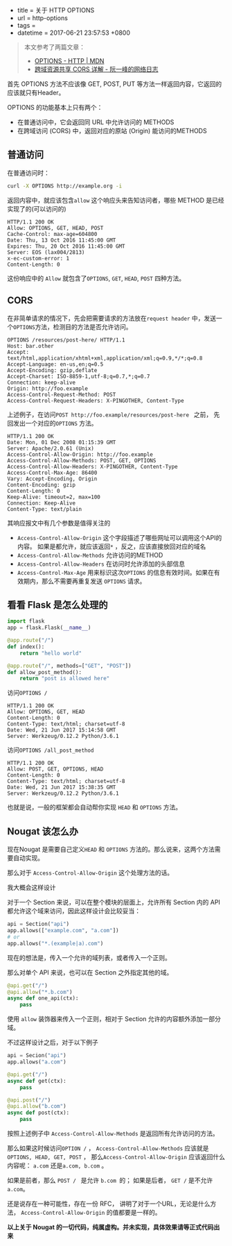  - title = 关于 HTTP OPTIONS
 - url = http-options
 - tags = 
 - datetime = 2017-06-21 23:57:53 +0800

> 本文参考了两篇文章：
>
> -  [OPTIONS - HTTP | MDN](https://developer.mozilla.org/en-US/docs/Web/HTTP/Methods/OPTIONS)
> - [跨域资源共享 CORS 详解 - 阮一峰的网络日志](http://www.ruanyifeng.com/blog/2016/04/cors.html)

首先 OPTIONS 方法不应该像 GET, POST, PUT 等方法一样返回内容，它返回的应该就只有Header。

OPTIONS 的功能基本上只有两个：

- 在普通访问中，它会返回同 URL 中允许访问的 METHODS
- 在跨域访问 (CORS) 中，返回对应的原站 (Origin) 能访问的METHODS


<!--more-->


## 普通访问

在普通访问时：

```bash
curl -X OPTIONS http://example.org -i
```

返回内容中，就应该包含`allow`  这个响应头来告知访问者，哪些 METHOD 是已经实现了的(可以访问的)

```http
HTTP/1.1 200 OK
Allow: OPTIONS, GET, HEAD, POST
Cache-Control: max-age=604800
Date: Thu, 13 Oct 2016 11:45:00 GMT
Expires: Thu, 20 Oct 2016 11:45:00 GMT
Server: EOS (lax004/2813)
x-ec-custom-error: 1
Content-Length: 0
```

这份响应中的 `Allow` 就包含了`OPTIONS`, `GET`, `HEAD`, `POST` 四种方法。



## CORS 

在非简单请求的情况下，先会把需要请求的方法放在`request header` 中，发送一个`OPTIONS`方法，检测目的方法是否允许访问。

```http
OPTIONS /resources/post-here/ HTTP/1.1 
Host: bar.other 
Accept: text/html,application/xhtml+xml,application/xml;q=0.9,*/*;q=0.8 
Accept-Language: en-us,en;q=0.5 
Accept-Encoding: gzip,deflate 
Accept-Charset: ISO-8859-1,utf-8;q=0.7,*;q=0.7 
Connection: keep-alive 
Origin: http://foo.example 
Access-Control-Request-Method: POST 
Access-Control-Request-Headers: X-PINGOTHER, Content-Type
```

上述例子，在访问`POST http://foo.example/resources/post-here ` 之前， 先回发出一个对应的`OPTIONS` 方法。

```http
HTTP/1.1 200 OK
Date: Mon, 01 Dec 2008 01:15:39 GMT 
Server: Apache/2.0.61 (Unix) 
Access-Control-Allow-Origin: http://foo.example 
Access-Control-Allow-Methods: POST, GET, OPTIONS 
Access-Control-Allow-Headers: X-PINGOTHER, Content-Type 
Access-Control-Max-Age: 86400 
Vary: Accept-Encoding, Origin 
Content-Encoding: gzip 
Content-Length: 0 
Keep-Alive: timeout=2, max=100 
Connection: Keep-Alive 
Content-Type: text/plain
```

其响应报文中有几个参数是值得关注的

- `Access-Control-Allow-Origin` 这个字段描述了哪些网址可以调用这个API的内容。 如果是都允许，就应该返回`*` ，反之，应该直接放回对应的域名
-  `Access-Control-Allow-Methods` 允许访问的METHOD
- `Access-Control-Allow-Headers` 在访问时允许添加的头部信息
- `Access-Control-Max-Age` 用来标识这次`OPTIONS` 的信息有效时间。如果在有效期内，那么不需要再重复发送 `OPTIONS` 请求。



## 看看 Flask 是怎么处理的

```python
import flask
app = flask.Flask(__name__)

@app.route("/")
def index():
    return "hello world"

@app.route("/", methods=["GET", "POST"])
def allow_post_method():
    return "post is allowed here"
```

访问`OPTIONS /` 

```http
HTTP/1.1 200 OK
Allow: OPTIONS, GET, HEAD
Content-Length: 0
Content-Type: text/html; charset=utf-8
Date: Wed, 21 Jun 2017 15:14:58 GMT
Server: Werkzeug/0.12.2 Python/3.6.1
```

访问`OPTIONS /all_post_method`

```http
HTTP/1.1 200 OK
Allow: POST, GET, OPTIONS, HEAD
Content-Length: 0
Content-Type: text/html; charset=utf-8
Date: Wed, 21 Jun 2017 15:38:35 GMT
Server: Werkzeug/0.12.2 Python/3.6.1
```



也就是说，一般的框架都会自动帮你实现 `HEAD` 和 `OPTIONS`  方法。



## Nougat 该怎么办

现在Nougat 是需要自己定义`HEAD` 和 `OPTIONS` 方法的。那么说来，这两个方法需要自动实现。

那么对于 `Access-Control-Allow-Origin` 这个处理方法的话。

我大概会这样设计



对于一个 Section 来说，可以在整个模块的层面上，允许所有 Section 内的 API 都允许这个域来访问，因此这样设计会比较妥当：

```python
api = Section("api")
app.allows(["example.com", "a.com"])
# or
app.allows("*.(example|a).com")
```

现在的想法是，传入一个允许的域列表，或者传入一个正则。



那么对单个 API 来说，也可以在 Section 之外指定其他的域。

```python
@api.get("/")
@api.allow("*.b.com")
async def one_api(ctx):
    pass
```

使用 `allow` 装饰器来传入一个正则，相对于 Section 允许的内容额外添加一部分域。



不过这样设计之后，对于以下例子

```python
api = Secion("api")
app.allows("a.com")

@api.get("/")
async def get(ctx):
    pass

@api.post("/")
@api.allow("b.com")
async def post(ctx):
    pass
```



按照上述例子中 `Access-Control-Allow-Methods` 是返回所有允许访问的方法。

那么如果这时候访问`OPTION /` ， `Access-Control-Allow-Methods` 应该就是 `OPTIONS, HEAD, GET, POST` ， 那么`Access-Control-Allow-Origin` 应该返回什么内容呢： `a.com` 还是`a.com, b.com` 。

如果是前者，那么 `POST / ` 是允许 `b.com `的； 如果是后者， `GET /` 是不允许`a.com`。

还是说存在一种可能性，存在一份 RFC， 讲明了对于一个URL，无论是什么方法， `Access-Control-Allow-Origin` 的值都要是一样的。

**以上关于 Nougat 的一切代码，纯属虚构。并未实现，具体效果请等正式代码出来**